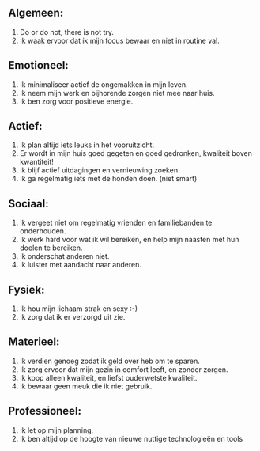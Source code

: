 
Algemeen:
---------

  1. Do or do not, there is not try.
  2. Ik waak ervoor dat ik mijn focus bewaar en niet in routine val.

Emotioneel:
-----------

  1. Ik minimaliseer actief de ongemakken in mijn leven.
  2. Ik neem mijn werk en bijhorende zorgen niet mee naar huis.
  3. Ik ben zorg voor positieve energie.

  
Actief:
-------

  1. Ik plan altijd iets leuks in het vooruitzicht.
  2. Er wordt in mijn huis goed gegeten en goed gedronken, kwaliteit boven kwantiteit!
  3. Ik blijf actief uitdagingen en vernieuwing zoeken.
  4. Ik ga regelmatig iets met de honden doen. (niet smart)


Sociaal:
-------

  1. Ik vergeet niet om regelmatig vrienden en familiebanden te onderhouden.
  2. Ik werk hard voor wat ik wil bereiken, en help mijn naasten met hun doelen te bereiken.
  3. Ik onderschat anderen niet.
  4. Ik luister met aandacht naar anderen.


Fysiek:
-------

  1. Ik hou mijn lichaam strak en sexy :-)
  2. Ik zorg dat ik er verzorgd uit zie.


Materieel:
---------

  1. Ik verdien genoeg zodat ik geld over heb om te sparen.
  2. Ik zorg ervoor dat mijn gezin in comfort leeft, en zonder zorgen.
  3. Ik koop alleen kwaliteit, en liefst ouderwetste kwaliteit.
  4. Ik bewaar geen meuk die ik niet gebruik.


Professioneel:
--------------

  1. Ik let op mijn planning.
  2. Ik ben altijd op de hoogte van nieuwe nuttige technologieën en tools
